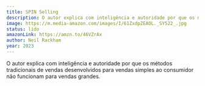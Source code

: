 ```yaml
---
title: SPIN Selling
description: O autor explica com inteligência e autoridade por que os métodos tradicionais de vendas desenvolvidos para vendas simples ao consumidor não funcionam para vendas grandes.
image: https://m.media-amazon.com/images/I/61ZxdpZEAOL._SY522_.jpg
status: lido
amazonLink: https://amzn.to/46VZrAx
author: Neil Rackham
year: 2023
---
```


O autor explica com inteligência e autoridade por que os métodos tradicionais de vendas desenvolvidos para vendas simples ao consumidor não funcionam para vendas grandes.